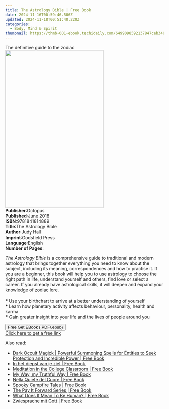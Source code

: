 ```yaml
---
title: The Astrology Bible | Free Book
date: 2024-11-16T00:59:46.506Z
updated: 2024-11-18T00:51:40.220Z
categories:
  - Body, Mind & Spirit
thumbnail: https://thmb-001-ebook.techidaily.com/6499098592137847ceb34840f36424adc374f87e0143d1fd9512cbe0ac969178.jpg
---
```

<main id="book-container">
  <div class="flex flex-col">
    <div class="book-brief flex-1 py-6 px-4 sm:p-6 md:py-10 md:px-8">
      <!-- brief-->
      <div class="book-brief-main">The definitive guide to the zodiac</div>
    </div>
    <div
      class="book-meta-info flex-1 grid gap-4 col-start-1 col-end-3 row-start-1 sm:mb-6 sm:grid-cols-4 lg:gap-6 lg:col-start-2 lg:row-end-6 lg:row-span-6 lg:mb-0"
    >
      <div
        class="book-meta-info-left place-content-center mt-4 p-4 text-sm leading-6 col-start-2 col-span-2 dark:text-slate-400"
      >
        <img
          class="w-full h-500 object-cover rounded-lg sm:h-255 sm:col-span-2 lg:col-span-full"
          src="https://img-001-ebook.techidaily.com/f04074d11459eb483be0f7ed3291ebcc7a54d42571938018902dc957c07ceaa2.jpg"
          alt=""
          width="312"
          height="500"
        />
      </div>
      <div
        class="book-meta-info-right mt-2 col-start-1 row-start-2 col-span-3 self-center"
      >
        <!-- meta data  -->
        <div class="flex flex-col px-4 md:px-8">
          <div class="flex-1">
            <strong>Publisher</strong>:<span class="px-2">Octopus</span>
          </div>
          <div class="flex-1">
            <strong>Published</strong>:<span class="px-2">June 2018</span>
          </div>
          <div class="flex-1">
            <strong>ISBN</strong>:<span class="px-2">9781841814889</span>
          </div>
          <div class="flex-1">
            <strong>Title</strong>:<span class="px-2">The Astrology Bible</span>
          </div>
          <div class="flex-1">
            <strong>Author</strong>:<span class="px-2">Judy Hall</span>
          </div>
          <div class="flex-1">
            <strong>Imprint</strong>:<span class="px-2">Godsfield Press</span>
          </div>
          <div class="flex-1">
            <strong>Language</strong>:<span class="px-2">English</span>
          </div>
          <div class="flex-1">
            <strong>Number of Pages</strong>:<span class="px-2"></span>
          </div>
        </div>
      </div>
    </div>
    <div class="book-description flex-1 py-6 px-4 sm:p-6 md:py-10 md:px-8">
      <div class="book-description-main">
        <div accordion-content="" id="description">
          <p>
            <i>The Astrology Bible</i> is a comprehensive guide to traditional
            and modern astrology that brings together everything you need to
            know about the subject, including its meaning, correspondences and
            how to practise it. If you are a beginner, this book will help you
            to use astrology to choose the right path in life, understand
            yourself and others, find love or select a career. If you already
            have astrological skills, it will deepen and expand your knowledge
            of zodiac lore.<br /><br /><b>* </b>Use your birthchart to arrive at
            a better understanding of yourself<br /><b>* </b>Learn how planetary
            activity affects behaviour, personality, health and karma<br /><b
              >*</b
            >
            Gain greater insight into your life and the lives of people around
            you
          </p>
        </div>
      </div>
    </div>
    <div class="book-excerpts flex-1 py-6 px-4 sm:p-6 md:py-10 md:px-8"></div>
    <div
      class="book-about-author flex-1 py-6 px-4 sm:p-6 md:py-10 md:px-8"
    ></div>
    <div class="book-free-get flex-1 py-6 px-4 sm:p-6 md:py-10 md:px-8">
      <button
        id="btn-free-get"
        class="bg-blue-500 hover:bg-blue-700 text-white font-bold py-2 px-4 rounded"
      >
        Free Get EBook (.PDF/.epub)
      </button>
      <div id="countdown-display" class="px-2 text-lg mt-2"></div>
      <a
        id="free-link"
        class="hidden bg-blue-500 hover:bg-blue-700 text-white font-bold py-2 px-4 rounded"
        href="https://www.ebooks.com/en-us/book/96181148/the-astrology-bible/judy-hall/"
        target="_blank"
        >Click here to get a free link</a
      >
    </div>
    <script>
      let countdownTime = 0;
      let countdownInterval = null;
      document
        .getElementById('btn-free-get')
        .addEventListener('click', startCountdown);
      function startCountdown() {
        countdownTime = new Date().getTime() + 60000 * 3;
        countdownInterval = setInterval(updateCountdown, 1000);
        document.getElementById('btn-free-get').disabled = true;
        document
          .getElementById('btn-free-get')
          .classList.add('bg-gray-500', 'cursor-not-allowed');
      }
      function updateCountdown() {
        let currentTime = new Date().getTime();
        let timeLeft = countdownTime - currentTime;
        let secondsLeft = Math.floor(timeLeft / 1000);
        document.getElementById('countdown-display').innerHTML =
          `Remaining time: ${secondsLeft} seconds.`;
        if (secondsLeft <= 0) {
          clearInterval(countdownInterval);
          document.getElementById('btn-free-get').classList.add('hidden');
          document.getElementById('free-link').classList.remove('hidden');
          document.getElementById('countdown-display').innerHTML = '';
        }
      }
    </script>
  </div>
</main>

<ins class="adsbygoogle"
      style="display:block"
      data-ad-client="ca-pub-7571918770474297"
      data-ad-slot="8358498916"
      data-ad-format="auto"
      data-full-width-responsive="true"></ins>
    

<span class="atpl-alsoreadstyle">Also read:</span>
<div><ul>
<li><a href="https://novels-ebooks.techidaily.com/210696101-9781959114628-dark-occult-magick-powerful-summoning-spells-for-entities-to-seek-protection-and-incredible-power/"><u>Dark Occult Magick | Powerful Summoning Spells for Entities to Seek Protection and Incredible Power | Free Book</u></a></li>
<li><a href="https://novels-ebooks.techidaily.com/210695950-9780876129715-in-het-diepst-van-je-ziel/"><u>In het diepst van je ziel | Free Book</u></a></li>
<li><a href="https://novels-ebooks.techidaily.com/210694523-9781475870138-meditation-in-the-college-classroom/"><u>Meditation in the College Classroom | Free Book</u></a></li>
<li><a href="https://novels-ebooks.techidaily.com/210696054-9780645206456-my-way-my-truthful-way/"><u>My Way, my Truthful Way | Free Book</u></a></li>
<li><a href="https://novels-ebooks.techidaily.com/210695949-9780876129982-nella-quiete-del-cuore/"><u>Nella Quiete del Cuore | Free Book</u></a></li>
<li><a href="https://novels-ebooks.techidaily.com/210694084-9781493076642-spooky-campfire-tales/"><u>Spooky Campfire Tales | Free Book</u></a></li>
<li><a href="https://novels-ebooks.techidaily.com/210693878-9781916344396-the-pay-it-forward-series/"><u>The Pay It Forward Series | Free Book</u></a></li>
<li><a href="https://novels-ebooks.techidaily.com/210694337-9781528939355-what-does-it-mean-to-be-human/"><u>What Does It Mean To Be Human? | Free Book</u></a></li>
<li><a href="https://novels-ebooks.techidaily.com/210695951-9780876129517-zwiesprache-mit-gott/"><u>Zwiesprache mit Gott | Free Book</u></a></li>
</ul></div>

